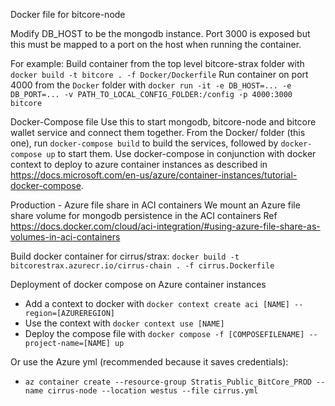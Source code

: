 Docker file for bitcore-node

Modify DB_HOST to be the mongodb instance.
Port 3000 is exposed but this must be mapped to a port on the host when running the container.

For example:
Build container from the top level bitcore-strax folder with `docker build -t bitcore . -f Docker/Dockerfile`
Run container on port 4000 from the `Docker` folder with `docker run -it -e DB_HOST=... -e DB_PORT=... -v PATH_TO_LOCAL_CONFIG_FOLDER:/config -p 4000:3000 bitcore`

Docker-Compose file
Use this to start mongodb, bitcore-node and bitcore wallet service and connect them together.
From the Docker/ folder (this one), run `docker-compose build` to build the services, followed by `docker-compose up` to start them.
Use docker-compose in conjunction with docker context to deploy to azure container instances as described in https://docs.microsoft.com/en-us/azure/container-instances/tutorial-docker-compose.

Production - Azure file share in ACI containers
We mount an Azure file share volume for mongodb persistence in the ACI containers
Ref https://docs.docker.com/cloud/aci-integration/#using-azure-file-share-as-volumes-in-aci-containers

Build docker container for cirrus/strax: `docker build -t bitcorestrax.azurecr.io/cirrus-chain . -f cirrus.Dockerfile`

Deployment of docker compose on Azure container instances
- Add a context to docker with `docker context create aci [NAME] --region=[AZUREREGION]`
- Use the context with `docker context use [NAME]`
- Deploy the compose file with `docker compose -f [COMPOSEFILENAME] --project-name=[NAME] up`

Or use the Azure yml (recommended because it saves credentials):
- `az container create --resource-group Stratis_Public_BitCore_PROD --name cirrus-node --location westus --file cirrus.yml`